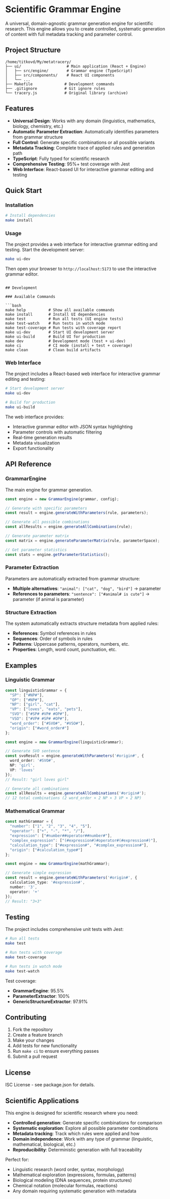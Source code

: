 # Scientific Grammar Engine

A universal, domain-agnostic grammar generation engine for scientific research. This engine allows you to create controlled, systematic generation of content with full metadata tracking and parameter control.

## Project Structure

```
/home/titkovd/My/metatracery/
├── ui/                    # Main application (React + Engine)
│   ├── src/engine/        # Grammar engine (TypeScript)
│   ├── src/components/    # React UI components
│   └── ...
├── Makefile              # Development commands
├── .gitignore            # Git ignore rules
└── tracery.js            # Original library (archive)
```

## Features

- **Universal Design**: Works with any domain (linguistics, mathematics, biology, chemistry, etc.)
- **Automatic Parameter Extraction**: Automatically identifies parameters from grammar structure
- **Full Control**: Generate specific combinations or all possible variants
- **Metadata Tracking**: Complete trace of applied rules and generation path
- **TypeScript**: Fully typed for scientific research
- **Comprehensive Testing**: 95%+ test coverage with Jest
- **Web Interface**: React-based UI for interactive grammar editing and testing

## Quick Start

### Installation

```bash
# Install dependencies
make install
```

### Usage

The project provides a web interface for interactive grammar editing and testing. Start the development server:

```bash
make ui-dev
```

Then open your browser to `http://localhost:5173` to use the interactive grammar editor.
```

## Development

### Available Commands

```bash
make help          # Show all available commands
make install       # Install UI dependencies
make test          # Run all tests (UI engine tests)
make test-watch    # Run tests in watch mode
make test-coverage # Run tests with coverage report
make ui-dev        # Start UI development server
make ui-build      # Build UI for production
make dev           # Development mode (test + ui-dev)
make ci            # CI mode (install + test + coverage)
make clean         # Clean build artifacts
```

### Web Interface

The project includes a React-based web interface for interactive grammar editing and testing:

```bash
# Start development server
make ui-dev

# Build for production
make ui-build
```

The web interface provides:
- Interactive grammar editor with JSON syntax highlighting
- Parameter controls with automatic filtering
- Real-time generation results
- Metadata visualization
- Export functionality


## API Reference

### GrammarEngine

The main engine for grammar generation.

```typescript
const engine = new GrammarEngine(grammar, config);

// Generate with specific parameters
const result = engine.generateWithParameters(rule, parameters);

// Generate all possible combinations
const allResults = engine.generateAllCombinations(rule);

// Generate parameter matrix
const matrix = engine.generateParameterMatrix(rule, parameterSpace);

// Get parameter statistics
const stats = engine.getParameterStatistics();
```

### Parameter Extraction

Parameters are automatically extracted from grammar structure:

- **Multiple alternatives**: `"animal": ["cat", "dog", "bird"]` → parameter
- **References to parameters**: `"sentence": ["#animal# is cute"]` → parameter (if animal is parameter)

### Structure Extraction

The system automatically extracts structure metadata from applied rules:

- **References**: Symbol references in rules
- **Sequences**: Order of symbols in rules
- **Patterns**: Uppercase patterns, operators, numbers, etc.
- **Properties**: Length, word count, punctuation, etc.

## Examples

### Linguistic Grammar

```typescript
const linguisticGrammar = {
  "SP": ["#NP#"],
  "OP": ["#NP#"],
  "NP": ["girl", "cat"],
  "VP": ["loves", "eats", "pets"],
  "SVO": ["#SP# #VP# #OP#"],
  "VSO": ["#VP# #SP# #OP#"],
  "word_order": ["#SVO#", "#VSO#"],
  "origin": ["#word_order#"]
};

const engine = new GrammarEngine(linguisticGrammar);

// Generate SVO sentence
const svoResult = engine.generateWithParameters('#origin#', {
  word_order: '#SVO#',
  NP: 'girl',
  VP: 'loves'
});
// Result: "girl loves girl"

// Generate all combinations
const allResults = engine.generateAllCombinations('#origin#');
// 12 total combinations (2 word_order × 2 NP × 3 VP × 2 NP)
```

### Mathematical Grammar

```typescript
const mathGrammar = {
  "number": ["1", "2", "3", "4", "5"],
  "operator": ["+", "-", "*", "/"],
  "expression": ["#number##operator##number#"],
  "complex_expression": ["(#expression#)#operator#(#expression#)"],
  "calculation_type": ["#expression#", "#complex_expression#"],
  "origin": ["#calculation_type#"]
};

const engine = new GrammarEngine(mathGrammar);

// Generate simple expression
const result = engine.generateWithParameters('#origin#', {
  calculation_type: '#expression#',
  number: '3',
  operator: '+'
});
// Result: "3+3"
```

## Testing

The project includes comprehensive unit tests with Jest:

```bash
# Run all tests
make test

# Run tests with coverage
make test-coverage

# Run tests in watch mode
make test-watch
```

Test coverage:
- **GrammarEngine**: 95.5%
- **ParameterExtractor**: 100%
- **GenericStructureExtractor**: 97.91%

## Contributing

1. Fork the repository
2. Create a feature branch
3. Make your changes
4. Add tests for new functionality
5. Run `make ci` to ensure everything passes
6. Submit a pull request

## License

ISC License - see package.json for details.

## Scientific Applications

This engine is designed for scientific research where you need:

- **Controlled generation**: Generate specific combinations for comparison
- **Systematic exploration**: Explore all possible parameter combinations
- **Metadata tracking**: Track which rules were applied and how
- **Domain independence**: Work with any type of grammar (linguistic, mathematical, biological, etc.)
- **Reproducibility**: Deterministic generation with full traceability

Perfect for:
- Linguistic research (word order, syntax, morphology)
- Mathematical exploration (expressions, formulas, patterns)
- Biological modeling (DNA sequences, protein structures)
- Chemical notation (molecular formulas, reactions)
- Any domain requiring systematic generation with metadata
